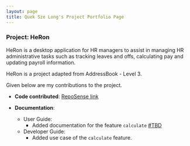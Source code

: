 ```yaml
---
layout: page
title: Quek Sze Long's Project Portfolio Page
---
```


### Project: HeRon

HeRon is a desktop application for HR managers to assist in managing HR administrative tasks such as tracking leaves and offs, calculating pay and updating payroll information.

HeRon is a project adapted from AddressBook - Level 3.

Given below are my contributions to the project.

* **Code contributed**: [RepoSense link](https://nus-cs2103-ay2122s1.github.io/tp-dashboard/?search=szelong&sort=groupTitle&sortWithin=title&since=2021-09-17&timeframe=commit&mergegroup=&groupSelect=groupByRepos&breakdown=false&tabOpen=true&tabType=authorship&tabAuthor=szelongq&tabRepo=AY2122S1-CS2103T-F11-3%2Ftp%5Bmaster%5D&authorshipIsMergeGroup=false&authorshipFileTypes=&authorshipIsBinaryFileTypeChecked=false)

* **Documentation**:
  * User Guide:
    * Added documentation for the feature `calculate` [\#TBD]()
  * Developer Guide:
    * Added use case of the `calculate` feature.

